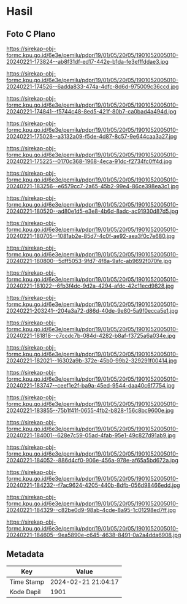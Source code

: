 # Hasil

## Foto C Plano

https://sirekap-obj-formc.kpu.go.id/6e3e/pemilu/pdpr/19/01/05/20/05/1901052005010-20240221-173824--ab8f31df-ed17-442e-b1da-fe3efffddae3.jpg

https://sirekap-obj-formc.kpu.go.id/6e3e/pemilu/pdpr/19/01/05/20/05/1901052005010-20240221-174526--6adda833-474a-4dfc-8d6d-975009c36ccd.jpg

https://sirekap-obj-formc.kpu.go.id/6e3e/pemilu/pdpr/19/01/05/20/05/1901052005010-20240221-174841--f5744c48-8ed5-421f-80b7-ca0bad4a494d.jpg

https://sirekap-obj-formc.kpu.go.id/6e3e/pemilu/pdpr/19/01/05/20/05/1901052005010-20240221-175028--a3132a09-f5de-4d87-8c57-9e644caa3a27.jpg

https://sirekap-obj-formc.kpu.go.id/6e3e/pemilu/pdpr/19/01/05/20/05/1901052005010-20240221-175225--0170c368-1968-4eca-91dc-f2734fc0ff4d.jpg

https://sirekap-obj-formc.kpu.go.id/6e3e/pemilu/pdpr/19/01/05/20/05/1901052005010-20240221-183256--e6579cc7-2a65-45b2-99e4-86ce398ea3c1.jpg

https://sirekap-obj-formc.kpu.go.id/6e3e/pemilu/pdpr/19/01/05/20/05/1901052005010-20240221-180520--ad80e1d5-e3e8-4b6d-8adc-ac91930d87d5.jpg

https://sirekap-obj-formc.kpu.go.id/6e3e/pemilu/pdpr/19/01/05/20/05/1901052005010-20240221-180705--1081ab2e-85d7-4c0f-ae92-aea3f0c7e680.jpg

https://sirekap-obj-formc.kpu.go.id/6e3e/pemilu/pdpr/19/01/05/20/05/1901052005010-20240221-180800--5dff5053-9fd7-4f8a-9afc-ab9692f070fe.jpg

https://sirekap-obj-formc.kpu.go.id/6e3e/pemilu/pdpr/19/01/05/20/05/1901052005010-20240221-181022--6fb3f4dc-9d2a-4294-afdc-42c11ecd9828.jpg

https://sirekap-obj-formc.kpu.go.id/6e3e/pemilu/pdpr/19/01/05/20/05/1901052005010-20240221-203241--204a3a72-d86d-40de-9e80-5a9f0ecca5e1.jpg

https://sirekap-obj-formc.kpu.go.id/6e3e/pemilu/pdpr/19/01/05/20/05/1901052005010-20240221-181818--c7ccdc7b-084d-4282-b8af-f3725a6a034e.jpg

https://sirekap-obj-formc.kpu.go.id/6e3e/pemilu/pdpr/19/01/05/20/05/1901052005010-20240221-182021--16302a9b-372e-45b0-99b2-329291f00414.jpg

https://sirekap-obj-formc.kpu.go.id/6e3e/pemilu/pdpr/19/01/05/20/05/1901052005010-20240221-183747--ceef1e2f-ba9a-45ed-9544-daa40c6f7754.jpg

https://sirekap-obj-formc.kpu.go.id/6e3e/pemilu/pdpr/19/01/05/20/05/1901052005010-20240221-183855--75b1f41f-0655-4fb2-b828-156c8bc9600e.jpg

https://sirekap-obj-formc.kpu.go.id/6e3e/pemilu/pdpr/19/01/05/20/05/1901052005010-20240221-184001--628e7c59-05ad-4fab-95e1-49c827d91ab9.jpg

https://sirekap-obj-formc.kpu.go.id/6e3e/pemilu/pdpr/19/01/05/20/05/1901052005010-20240221-184052--886d4cf0-906e-456a-978e-af65a5bd672a.jpg

https://sirekap-obj-formc.kpu.go.id/6e3e/pemilu/pdpr/19/01/05/20/05/1901052005010-20240221-184232--f7ac9624-4205-440b-8dfb-056d98466edd.jpg

https://sirekap-obj-formc.kpu.go.id/6e3e/pemilu/pdpr/19/01/05/20/05/1901052005010-20240221-184329--c82be0d9-98ab-4cde-8a95-1c01298ed7ff.jpg

https://sirekap-obj-formc.kpu.go.id/6e3e/pemilu/pdpr/19/01/05/20/05/1901052005010-20240221-184605--9ea5890e-c645-4638-8491-0a2a4dda6908.jpg


## Metadata

| Key        | Value               |
| ---------- | ------------------- |
| Time Stamp | 2024-02-21 21:04:17 |
| Kode Dapil | 1901                |



